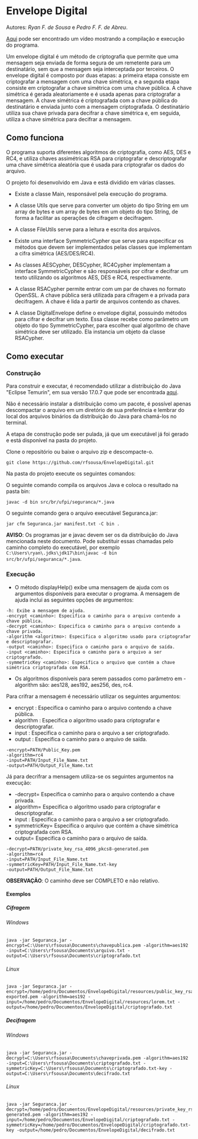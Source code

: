 # Envelope Digital

Autores: *Ryan F. de Sousa* e *Pedro F. F. de Abreu*.

[Aqui](https://youtu.be/dH7ij_95JqE) pode ser encontrado um vídeo mostrando a compilação e execução do programa.

Um envelope digital é um método de criptografia que permite que uma mensagem seja enviada de forma segura de um remetente para um destinatário, sem que a mensagem seja interceptada por terceiros. O envelope digital é composto por duas etapas: a primeira etapa consiste em criptografar a mensagem com uma chave simétrica, e a segunda etapa consiste em criptografar a chave simétrica com uma chave pública. A chave simétrica é gerada aleatoriamente e é usada apenas para criptografar a mensagem. A chave simétrica é criptografada com a chave pública do destinatário e enviada junto com a mensagem criptografada. O destinatário utiliza sua chave privada para decifrar a chave simétrica e, em seguida, utiliza a chave simétrica para decifrar a mensagem.

## Como funciona

O programa suporta diferentes algoritmos de criptografia, como AES, DES e RC4, e utiliza chaves assimétricas RSA para criptografar e descriptografar uma chave simétrica aleatória que é usada para criptografar os dados do arquivo.

O projeto foi desenvolvido em Java e está dividido em várias classes.

- Existe a classe Main, responsável pela execução do programa. 

- A classe Utils que serve para converter um objeto do tipo String em um array de bytes e um array de bytes em um objeto do tipo String, de forma a facilitar as operações de cifragem e decifragem.
- A classe FileUtils serve para a leitura e escrita dos arquivos.
- Existe uma interface SymmetricCypher que serve para especificar os métodos que devem ser implementados pelas classes que implementam a cifra simétrica (AES/DES/RC4).
- As classes AESCypher, DESCypher, RC4Cypher implementam a interface SymmetricCypher e são responsáveis por cifrar e decifrar um texto utilizando os algoritmos AES, DES e RC4, respectivamente.
- A classe RSACypher permite entrar com um par de chaves no formato OpenSSL. A chave pública será utilizada para cifragem e a privada para decifragem. A chave é lida a partir de arquivos contendo as chaves.
- A classe DigitalEnvelope define o envelope digital, possuindo métodos para cifrar e decifrar um texto. Essa classe recebe como parâmetro um objeto do tipo SymmetricCypher, para escolher qual algoritmo de chave simétrica deve ser utilizado. Ela instancia um objeto da classe RSACypher.

## Como executar

### Construção

Para construir e executar, é recomendado utilizar a distribuição do Java "Eclipse Temurin", em sua versão 17.0.7 que pode ser encontrada [aqui](https://adoptium.net/temurin/releases/).

Não é necessário instalar a distribuição como um pacote, é possível apenas descompactar o arquivo em um diretório de sua preferência e lembrar do local dos arquivos binários da distribuição do Java para chamá-los no terminal.

A etapa de construção pode ser pulada, já que um executável já foi gerado e está disponível na pasta do projeto.

Clone o repositório ou baixe o arquivo zip e descompacte-o.

```git clone https://github.com/rfsousa/EnvelopeDigital.git```

Na pasta do projeto execute os seguintes comandos:

O seguinte comando compila os arquivos Java e coloca o resultado na pasta bin:

`javac -d bin src/br/ufpi/seguranca/*.java`

O seguinte comando gera o arquivo executável Seguranca.jar:

`jar cfm Seguranca.jar manifest.txt -C bin .`

**AVISO**: Os programas jar e javac devem ser os da distribuição do Java mencionada neste documento. Pode substituir essas chamadas pelo caminho completo do executável, por exemplo `C:\Users\ryan\.jdks\jdk17\bin\javac -d bin src/br/ufpi/seguranca/*.java`.

### Execução

- O método displayHelp() exibe uma mensagem de ajuda com os argumentos disponíveis para executar o programa. A mensagem de ajuda inclui as seguintes opções de argumentos:
```
-h: Exibe a mensagem de ajuda.
-encrypt <caminho>: Especifica o caminho para o arquivo contendo a chave pública.
-decrypt <caminho>: Especifica o caminho para o arquivo contendo a chave privada.
-algorithm <algoritmo>: Especifica o algoritmo usado para criptografar e descriptografar.
-output <caminho>: Especifica o caminho para o arquivo de saída.
-input <caminho>: Especifica o caminho para o arquivo a ser criptografado.
-symmetricKey <caminho>: Especifica o arquivo que contém a chave simétrica criptografada com RSA.
```

- Os algoritmos disponíveis para serem passados como parâmetro em -algorithm são: aes128, aes192, aes256, des, rc4.

Para crifrar a mensagem é necessário utilizar os seguintes argumentos:
- encrypt : Especifica o caminho para o arquivo contendo a chave pública.
- algorithm : Especifica o algoritmo usado para criptografar e descriptografar.
- input : Especifica o caminho para o arquivo a ser criptografado.
- output : Especifica o caminho para o arquivo de saída.

```
-encrypt=PATH/Public_Key.pem 
-algorithm=rc4 
-input=PATH/Input_File_Name.txt 
-output=PATH/Output_File_Name.txt
```

Já para decrifrar a mensagem utiliza-se os seguintes argumentos na execução:

- -decrypt= Especifica o caminho para o arquivo contendo a chave privada.
- algorithm= Especifica o algoritmo usado para criptografar e descriptografar.
- input : Especifica o caminho para o arquivo a ser criptografado.
- symmetricKey= Especifica o arquivo que contém a chave simétrica criptografada com RSA.
- output= Especifica o caminho para o arquivo de saída.

```
-decrypt=PATH/private_key_rsa_4096_pkcs8-generated.pem 
-algorithm=rc4 
-input=PATH/Input_File_Name.txt 
-symmetricKey=PATH/Input_File_Name.txt-key 
-output=PATH/Output_File_Name.txt
```

**OBSERVAÇÃO**: O caminho deve ser COMPLETO e não relativo.

#### Exemplos

##### Cifragem

###### Windows
```
java -jar Seguranca.jar -encrypt=C:\Users\rfsousa\Documents\chavepublica.pem -algorithm=aes192 -input=C:\Users\rfsousa\Documents\arquivo.txt -output=C:\Users\rfsousa\Documents\criptografado.txt 
```

###### Linux

```
java -jar Seguranca.jar -encrypt=/home/pedro/Documentos/EnvelopeDigital/resources/public_key_rsa_4096_pkcs8-exported.pem -algorithm=aes192 -input=/home/pedro/Documentos/EnvelopeDigital/resources/lorem.txt -output=/home/pedro/Documentos/EnvelopeDigital/criptografado.txt 
```

##### Decifragem

###### Windows
```
java -jar Seguranca.jar -decrypt=C:\Users\rfsousa\Documents\chaveprivada.pem -algorithm=aes192 -input=C:\Users\rfsousa\Documents\criptografado.txt -symmetricKey=C:\Users\rfsousa\Documents\criptografado.txt-key -output=C:\Users\rfsousa\Documents\decifrado.txt
```

###### Linux

```
java -jar Seguranca.jar -decrypt=/home/pedro/Documentos/EnvelopeDigital/resources/private_key_rsa_4096_pkcs8-generated.pem -algorithm=aes192 -input=/home/pedro/Documentos/EnvelopeDigital/criptografado.txt -symmetricKey=/home/pedro/Documentos/EnvelopeDigital/criptografado.txt-key -output=/home/pedro/Documentos/EnvelopeDigital/decifrado.txt 
```

